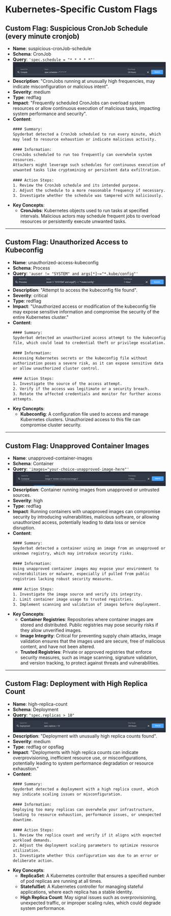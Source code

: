 # Kubernetes-Specific Custom Flags

## Custom Flag: Suspicious CronJob Schedule (every minute cronjob)

- **Name**: suspicious-cronJob-schedule
- **Schema**: CronJob
- **Query**: `'spec.schedule = "* * * * *"'` 
![alt text](images/image.png)
- **Description**: "CronJobs running at unusually high frequencies, may indicate misconfiguration or malicious intent".
- **Severity**: medium
- **Type**: redflag
- **Impact**: "Frequently scheduled CronJobs can overload system resources or allow continuous execution of malicious tasks, impacting system performance and security".
- **Content**:
  ```
  #### Summary:
  Spyderbat detected a CronJob scheduled to run every minute, which may lead to resource exhaustion or indicate malicious activity.

  #### Information:
  CronJobs scheduled to run too frequently can overwhelm system resources. 
  Attackers might leverage such schedules for continuous execution of unwanted tasks like cryptomining or persistent data exfiltration.

  #### Action Steps:
  1. Review the CronJob schedule and its intended purpose.
  2. Adjust the schedule to a more reasonable frequency if necessary.
  3. Investigate whether the schedule was tampered with maliciously.
  ```
- **Key Concepts**:  
  - **CronJobs**: Kubernetes objects used to run tasks at specified intervals. Malicious actors may schedule frequent jobs to overload resources or persistently execute unwanted tasks.

---

## Custom Flag: Unauthorized Access to Kubeconfig

- **Name**: unauthorized-access-kubeconfig
- **Schema**: Process
- **Query**: `'auser != "SYSTEM" and args[*]~="*.kube/config"'`
![alt text](images/image-9.png)
- **Description**: "Attempt to access the kubeconfig file found".
- **Severity**: critical
- **Type**: redflag
- **Impact**: "Unauthorized access or modification of the kubeconfig file may expose sensitive information and compromise the security of the entire Kubernetes cluster."
- **Content**:
  ```
  #### Summary:
  Spyderbat detected an unauthorized access attempt to the kubeconfig file, which could lead to credential theft or privilege escalation.

  #### Information:
  Accessing Kubernetes secrets or the kubeconfig file without authorization poses a severe risk, as it can expose sensitive data or allow unauthorized cluster control.

  #### Action Steps:
  1. Investigate the source of the access attempt.
  2. Verify if the access was legitimate or a security breach.
  3. Rotate the affected credentials and monitor for further access attempts.
  ```
- **Key Concepts**:  
  - **Kubeconfig**: A configuration file used to access and manage Kubernetes clusters. Unauthorized access to this file can compromise cluster security.

---

## Custom Flag: Unapproved Container Images

- **Name**: unapproved-container-images
- **Schema**: Container
- **Query**: `'images="your-choice-unapproved-image-here"'`
![alt text](images/image-2.png)
- **Description**: Container running images from unapproved or untrusted sources.
- **Severity**: high
- **Type**: redflag
- **Impact**: Running containers with unapproved images can compromise security by introducing vulnerabilities, malicious software, or allowing unauthorized access, potentially leading to data loss or service disruption.
- **Content**:
  ```
  #### Summary:
  Spyderbat detected a container using an image from an unapproved or unknown registry, which may introduce security risks.

  #### Information:
  Using unapproved container images may expose your environment to vulnerabilities or malware, especially if pulled from public registries lacking robust security measures.

  #### Action Steps:
  1. Investigate the image source and verify its integrity.
  2. Limit container image usage to trusted registries.
  3. Implement scanning and validation of images before deployment.
  ```
- **Key Concepts**:  
  - **Container Registries**: Repositories where container images are stored and distributed. Public registries may pose security risks if they allow unverified images.  
  - **Image Integrity**: Critical for preventing supply chain attacks, image validation ensures that the images used are secure, free of malicious content, and have not been altered.  
  - **Trusted Registries**: Private or approved registries that enforce security measures, such as image scanning, signature validation, and version tracking, to protect against threats and vulnerabilities.

---

## Custom Flag: Deployment with High Replica Count

- **Name**: high-replica-count
- **Schema**: Deployment
- **Query**: `"spec.replicas > 10"`
![alt text](images/image-1.png)
- **Description**: "Deployment with unusually high replica counts found".
- **Severity**: medium
- **Type**: redflag or opsflag
- **Impact**: "Deployments with high replica counts can indicate overprovisioning, inefficient resource use, or misconfigurations, potentially leading to system performance degradation or resource exhaustion."
- **Content**:
  ```
  #### Summary:
  Spyderbat detected a deployment with a high replica count, which may indicate scaling issues or misconfiguration.

  #### Information:
  Deploying too many replicas can overwhelm your infrastructure, leading to resource exhaustion, performance issues, or unexpected downtime.

  #### Action Steps:
  1. Review the replica count and verify if it aligns with expected workload demands.
  2. Adjust the deployment scaling parameters to optimize resource utilization.
  3. Investigate whether this configuration was due to an error or deliberate action.
  ```
- **Key Concepts**:  
  - **ReplicaSet**: A Kubernetes controller that ensures a specified number of pod replicas are running at all times.  
  - **StatefulSet**: A Kubernetes controller for managing stateful applications, where each replica has a stable identity.  
  - **High Replica Count**: May signal issues such as overprovisioning, unexpected traffic, or improper scaling rules, which could degrade system performance.
